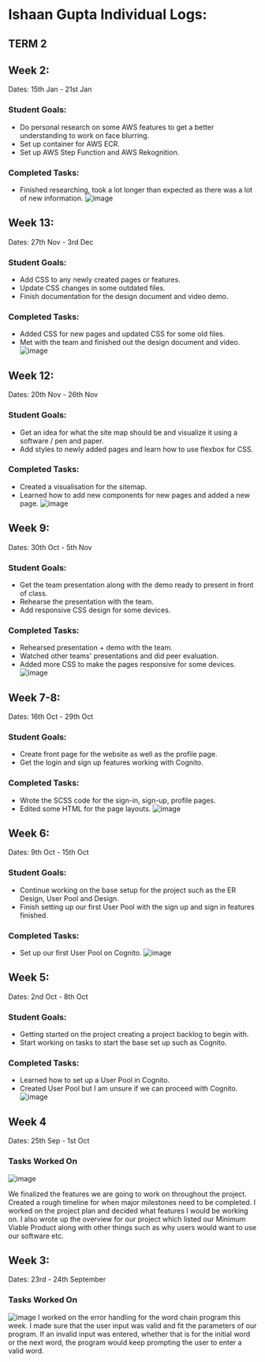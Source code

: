 # Ishaan Gupta Individual Logs:

## TERM 2

## Week 2:
Dates: 15th Jan - 21st Jan

### Student Goals:
* Do personal research on some AWS features to get a better understanding to work on face blurring.
* Set up container for AWS ECR.
* Set up AWS Step Function and AWS Rekognition.

### Completed Tasks: 
* Finished researching, took a lot longer than expected as there was a lot of new information.
![image](https://github.com/COSC-499-W2023/year-long-project-team-18/assets/77289891/c5093897-d927-436b-85d7-c0e08f2aa853)


## Week 13:
Dates: 27th Nov - 3rd Dec

### Student Goals:
* Add CSS to any newly created pages or features.
* Update CSS changes in some outdated files.
* Finish documentation for the design document and video demo.

### Completed Tasks:
* Added CSS for new pages and updated CSS for some old files.
* Met with the team and finished out the design document and video.
![image](https://github.com/COSC-499-W2023/year-long-project-team-18/assets/77289891/1560718f-9b12-489d-8087-72776c3fff40)


## Week 12:
Dates: 20th Nov - 26th Nov

### Student Goals:
* Get an idea for what the site map should be and visualize it using a software / pen and paper.
* Add styles to newly added pages and learn how to use flexbox for CSS.

### Completed Tasks:
* Created a visualisation for the sitemap.
* Learned how to add new components for new pages and added a new page.
![image](https://github.com/COSC-499-W2023/year-long-project-team-18/assets/77289891/b71e2758-2093-4a05-a5b9-477d609d70bc)


## Week 9:
Dates: 30th Oct - 5th Nov

### Student Goals:
* Get the team presentation along with the demo ready to present in front of class.
* Rehearse the presentation with the team.
* Add responsive CSS design for some devices.

### Completed Tasks:
* Rehearsed presentation + demo with the team.
* Watched other teams' presentations and did peer evaluation.
* Added more CSS to make the pages responsive for some devices.
![image](https://github.com/COSC-499-W2023/year-long-project-team-18/assets/77289891/ab8653c7-8746-487f-8599-c2f3b828f027)


## Week 7-8:
Dates: 16th Oct - 29th Oct

### Student Goals:
* Create front page for the website as well as the profile page.
* Get the login and sign up features working with Cognito.

### Completed Tasks: 
* Wrote the SCSS code for the sign-in, sign-up, profile pages. 
* Edited some HTML for the page layouts.
![image](https://github.com/COSC-499-W2023/year-long-project-team-18/assets/77289891/b19686f0-918a-4e71-ad95-f0269ef52110)


## Week 6:
Dates: 9th Oct - 15th Oct

### Student Goals:
* Continue working on the base setup for the project such as the ER Design, User Pool and Design.
* Finish setting up our first User Pool with the sign up and sign in features finished.

### Completed Tasks:
* Set up our first User Pool on Cognito.
![image](https://github.com/COSC-499-W2023/year-long-project-team-18/assets/77289891/1b251028-216e-460a-b088-9c1ce0cb2379)


## Week 5:
Dates: 2nd Oct - 8th Oct

### Student Goals:
* Getting started on the project creating a project backlog to begin with.
* Start working on tasks to start the base set up such as Cognito.

### Completed Tasks:
* Learned how to set up a User Pool in Cognito.
* Created User Pool but I am unsure if we can proceed with Cognito.
![image](https://github.com/COSC-499-W2023/year-long-project-team-18/assets/77289891/93b594d3-b1c6-4f49-b0e5-feb1dcf7270a)


## Week 4
Dates: 25th Sep - 1st Oct
### Tasks Worked On
![image](https://github.com/COSC-499-W2023/year-long-project-team-18/assets/77289891/c4934da5-dc4b-4e74-b0e6-2a78804fe4ef)

We finalized the features we are going to work on throughout the project. Created a rough timeline for when major milestones need to be completed. 
I worked on the project plan and decided what features I would be working on. I also wrote up the overview for our project which listed our Minimum Viable Product along with other things such as why users would want to use 
our software etc. 

## Week 3:
Dates: 23rd - 24th September
### Tasks Worked On
![image](https://github.com/COSC-499-W2023/year-long-project-team-18/assets/77289891/761cfd0e-9f41-480a-a4be-c2a2f69eaed9)
I worked on the error handling for the word chain program this week. I made sure that the user input was valid and fit the parameters of our 
program. If an invalid input was entered, whether that is for the initial word or the next word, the program would keep prompting the user to enter 
a valid word.

